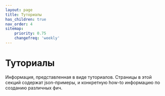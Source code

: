 ```yaml
---
layout: page
title: Туториалы
has_children: true
nav_order: 4
sitemap:
    priority: 0.75
    changefreq: 'weekly'
---
```


# Туториалы

Информация, представленная в виде туториалов. Страницы в этой секций содержат json-примеры, и конкретную how-to информацию по созданию различных фич.